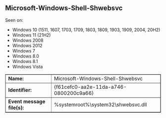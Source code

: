## Microsoft-Windows-Shell-Shwebsvc

Seen on:
* Windows 10 (1511, 1607, 1703, 1709, 1803, 1809, 1903, 1909, 2004, 20H2)
* Windows 11 (21H2)
* Windows 2008
* Windows 2012
* Windows 7
* Windows 8.0
* Windows 8.1
* Windows Vista

<table border="1" class="docutils">
  <tbody>
    <tr>
      <td><b>Name:</b></td>
      <td>Microsoft-Windows-Shell-Shwebsvc</td>
    </tr>
    <tr>
      <td><b>Identifier:</b></td>
      <td>{f61cefc0-aa2e-11da-a746-0800200c9a66}</td>
    </tr>
    <tr>
      <td><b>Event message file(s):</b></td>
      <td>%systemroot%\system32\shwebsvc.dll</td>
    </tr>
  </tbody>
</table>

&nbsp;

